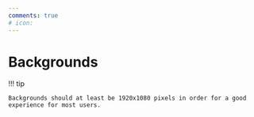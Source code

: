 ```yaml
---
comments: true
# icon: 
---
```


# Backgrounds

!!! tip

    Backgrounds should at least be 1920x1080 pixels in order for a good
    experience for most users.